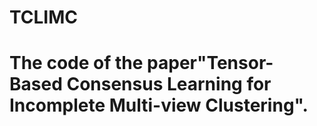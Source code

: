 # TCLIMC
# The code of the paper"Tensor-Based Consensus Learning for Incomplete Multi-view Clustering".
